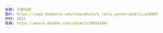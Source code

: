```yaml
---
标题: 万里归途
图片: https://img3.doubanio.com/view/photo/s_ratio_poster/public/p2880793132.jpg
时时: 2022
链接: https://movie.douban.com/subject/26654184/
---
```

